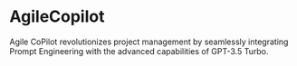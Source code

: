 # AgileCopilot
Agile CoPilot revolutionizes project management by seamlessly integrating Prompt Engineering with the advanced capabilities of GPT-3.5 Turbo. 
